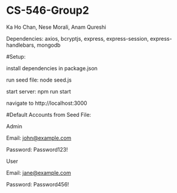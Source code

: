 # CS-546-Group2 

Ka Ho Chan, Nese Morali, Anam Qureshi

Dependencies: 
axios,
bcryptjs, 
express,
express-session,
express-handlebars,
mongodb

#Setup:

install dependencies in package.json

run seed file: node seed.js

start server: npm run start

navigate to http://localhost:3000

#Default Accounts from Seed File:

Admin

Email: john@example.com

Password: Password123!



User

Email: jane@example.com

Password: Password456!
